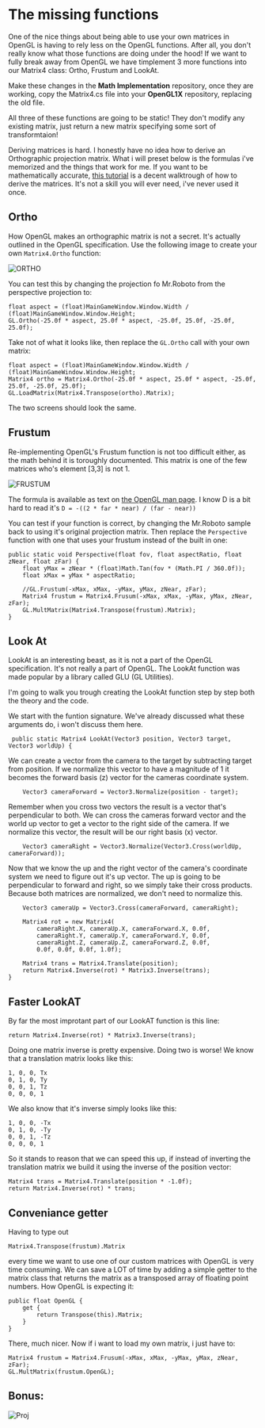 # The missing functions
One of the nice things about being able to use your own matrices in OpenGL is having to rely less on the OpenGL functions. After all, you don't really know what those functions are doing under the hood! If we want to fully break away from OpenGL we have timplement 3 more functions into our Matrix4 class: Ortho, Frustum and LookAt.

Make these changes in the __Math Implementation__ repository, once they are working, copy the Matrix4.cs file into your __OpenGL1X__ repository, replacing the old file.

All three of these functions are going to be static! They don't modify any existing matrix, just return a new matrix specifying some sort of transformtaion!

Deriving matrices is hard. I honestly have no idea how to derive an Orthographic projection matrix. What i will preset below is the formulas i've memorized and the things that work for me. If you want to be mathematically accurate, [this  tutorial](http://www.songho.ca/opengl/gl_projectionmatrix.html) is a decent walktrough of how to derive the matrices. It's not a skill you will ever need, i've never used it once.

## Ortho
How OpenGL makes an orthographic matrix is not a secret. It's actually outlined in the OpenGL specification. Use the following image to create your own ```Matrix4.Ortho``` function:

![ORTHO](ortho_matrix.png)

You can test this by changing the projection fo Mr.Roboto from the perspective projection to:

```
float aspect = (float)MainGameWindow.Window.Width / (float)MainGameWindow.Window.Height;
GL.Ortho(-25.0f * aspect, 25.0f * aspect, -25.0f, 25.0f, -25.0f, 25.0f);
```

Take not of what it looks like, then replace the ```GL.Ortho``` call with your own matrix:

```
float aspect = (float)MainGameWindow.Window.Width / (float)MainGameWindow.Window.Height;
Matrix4 ortho = Matrix4.Ortho(-25.0f * aspect, 25.0f * aspect, -25.0f, 25.0f, -25.0f, 25.0f);
GL.LoadMatrix(Matrix4.Transpose(ortho).Matrix);
```

The two screens should look the same.

## Frustum

Re-implementing OpenGL's Frustum function is not too difficult either, as the math behind it is toroughly documented. This matrix is one of the few matrices who's element [3,3] is not 1.

![FRUSTUM](frustum_mat.gif)

The formula is available as text on [the OpenGL man page](http://www.manpagez.com/man/3/glFrustum/). I know D is a bit hard to read it's ```D = -((2 * far * near) / (far - near))```

You can test if your function is correct, by changing the Mr.Roboto sample back to using it's original projection matrix. Then replace the ```Perspective``` function with one that uses your frustum instead of the built in one:

```
public static void Perspective(float fov, float aspectRatio, float zNear, float zFar) {
    float yMax = zNear * (float)Math.Tan(fov * (Math.PI / 360.0f));
    float xMax = yMax * aspectRatio;
    
    //GL.Frustum(-xMax, xMax, -yMax, yMax, zNear, zFar);
    Matrix4 frustum = Matrix4.Frusum(-xMax, xMax, -yMax, yMax, zNear, zFar);
    GL.MultMatrix(Matrix4.Transpose(frustum).Matrix);
}
```

## Look At
LookAt is an interesting beast, as it is not a part of the OpenGL specification. It's not really a part of OpenGL. The LookAt function was made popular by a library called GLU (GL Utilities).

I'm going to walk you trough creating the LookAt function step by step both the theory and the code. 

We start with the funtion signature. We've already discussed what these arguments do, i won't discuss them here.

```
 public static Matrix4 LookAt(Vector3 position, Vector3 target, Vector3 worldUp) {
 ```
 
We can create a vector from the camera to the target by subtracting target from position. If we normalize this vector to have a magnitude of 1 it becomes the forward basis (z) vector for the cameras coordinate system.
 
```
    Vector3 cameraForward = Vector3.Normalize(position - target);
```

Remember when you cross two vectors the result is a vector that's perpendicular to both. We can cross the cameras forward vector and the world up vector to get a vector to the right side of the camera. If we normalize this vector, the result will be our right basis (x) vector.

```
    Vector3 cameraRight = Vector3.Normalize(Vector3.Cross(worldUp, cameraForward));
```

Now that we know the up and the right vector of the camera's coordinate system we need to figure out it's up vector. The up is going to be perpendicular to forward and right, so we simply take their cross products. Because both matrices are normalized, we don't need to normalize this.

```
    Vector3 cameraUp = Vector3.Cross(cameraForward, cameraRight);
```

```
    Matrix4 rot = new Matrix4(
        cameraRight.X, cameraUp.X, cameraForward.X, 0.0f,
        cameraRight.Y, cameraUp.Y, cameraForward.Y, 0.0f,
        cameraRight.Z, cameraUp.Z, cameraForward.Z, 0.0f,
        0.0f, 0.0f, 0.0f, 1.0f);

    Matrix4 trans = Matrix4.Translate(position);
    return Matrix4.Inverse(rot) * Matrix3.Inverse(trans);
}

```


## Faster LookAT
By far the most improtant part of our LookAT function is this line:

```
return Matrix4.Inverse(rot) * Matrix3.Inverse(trans);
```

Doing one matrix inverse is pretty expensive. Doing two is worse!  We know that a translation matrix looks like this:

```
1, 0, 0, Tx
0, 1, 0, Ty
0, 0, 1, Tz
0, 0, 0, 1
```

We also know that it's inverse simply looks like this:

```
1, 0, 0, -Tx
0, 1, 0, -Ty
0, 0, 1, -Tz
0, 0, 0, 1
```

So it stands to reason that we can speed this up, if instead of inverting the translation matrix we build it using the inverse of the position vector:

```
Matrix4 trans = Matrix4.Translate(position * -1.0f);
return Matrix4.Inverse(rot) * trans;
```




## Conveniance getter
Having to type out 

```
Matrix4.Transpose(frustum).Matrix
```

every time we want to use one of our custom matrices with OpenGL is very time consuming. We can save a LOT of time by adding a simple getter to the matrix class that returns the matrix as a transposed array of floating point numbers. How OpenGL is expecting it:

```
public float OpenGL {
    get {
        return Transpose(this).Matrix;
    }
}
```

There, much nicer. Now if i want to load my own matrix, i just have to:

```
Matrix4 frustum = Matrix4.Frusum(-xMax, xMax, -yMax, yMax, zNear, zFar);
GL.MultMatrix(frustum.OpenGL);
```

## Bonus:

![Proj](proj_matrix.png)